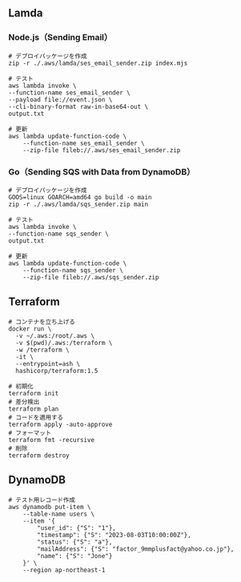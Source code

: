 ## Lamda

### Node.js（Sending Email）

```shell
# デプロイパッケージを作成
zip -r ./.aws/lamda/ses_email_sender.zip index.mjs
```

```shell
# テスト
aws lambda invoke \
--function-name ses_email_sender \
--payload file://event.json \
--cli-binary-format raw-in-base64-out \
output.txt
```

```shell
# 更新
aws lambda update-function-code \
    --function-name ses_email_sender \
    --zip-file fileb://.aws/ses_email_sender.zip
```

### Go（Sending SQS with Data from DynamoDB）

```shell
# デプロイパッケージを作成
GOOS=linux GOARCH=amd64 go build -o main
zip -r ./.aws/lamda/sqs_sender.zip main
```

```shell
# テスト
aws lambda invoke \
--function-name sqs_sender \
output.txt
```

```shell
# 更新
aws lambda update-function-code \
    --function-name sqs_sender \
    --zip-file fileb://.aws/sqs_sender.zip
```

## Terraform

```shell
# コンテナを立ち上げる
docker run \
  -v ~/.aws:/root/.aws \
  -v $(pwd)/.aws:/terraform \
  -w /terraform \
  -it \
  --entrypoint=ash \
  hashicorp/terraform:1.5

# 初期化
terraform init
# 差分検出
terraform plan
# コードを適用する
terraform apply -auto-approve
# フォーマット
terraform fmt -recursive
# 削除
terraform destroy
```

## DynamoDB

```shell
# テスト用レコード作成
aws dynamodb put-item \
    --table-name users \
    --item '{
        "user_id": {"S": "1"},
        "timestamp": {"S": "2023-08-03T10:00:00Z"},
        "status": {"S": "a"},
        "mailAddress": {"S": "factor_9mmplusfact@yahoo.co.jp"},
        "name": {"S": "Jone"}
    }' \
    --region ap-northeast-1
```